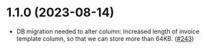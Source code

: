 # 1.1.0 (2023-08-14)

- DB migration needed to alter column: Increased length of invoice template column, so that we can store more than 64KB. ([#243](https://github.com/Pinelab-studio/pinelab-vendure-plugins/pull/243))
